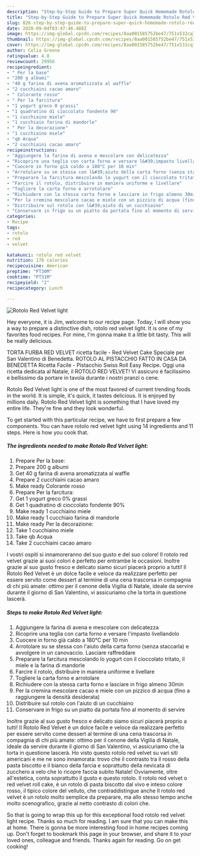 ```yaml
---
description: "Step-by-Step Guide to Prepare Super Quick Homemade Rotolo Red Velvet light"
title: "Step-by-Step Guide to Prepare Super Quick Homemade Rotolo Red Velvet light"
slug: 826-step-by-step-guide-to-prepare-super-quick-homemade-rotolo-red-velvet-light
date: 2020-09-04T03:47:46.488Z
image: https://img-global.cpcdn.com/recipes/8aa001585752be47/751x532cq70/rotolo-red-velvet-light-recipe-main-photo.jpg
thumbnail: https://img-global.cpcdn.com/recipes/8aa001585752be47/751x532cq70/rotolo-red-velvet-light-recipe-main-photo.jpg
cover: https://img-global.cpcdn.com/recipes/8aa001585752be47/751x532cq70/rotolo-red-velvet-light-recipe-main-photo.jpg
author: Celia Greene
ratingvalue: 4.8
reviewcount: 29956
recipeingredient:
- " Per la base"
- "200 g albumi"
- "40 g farina di avena aromatizzata al waffle"
- "2 cucchiaini cacao amaro"
- " Colorante rosso"
- " Per la farcitura"
- "1 yogurt greco 0 grassi"
- "1 quadratino di cioccolato fondente 90"
- "1 cucchiaino miele"
- "1 cucchiaio farina di mandorle"
- " Per la decorazione"
- "1 cucchiaino miele"
- "qb Acqua"
- "2 cucchiaini cacao amaro"
recipeinstructions:
- "Aggiungere la farina di avena e mescolare con delicatezza"
- "Ricoprire una teglia con carta forno e versare l&#39;impasto livellandolo"
- "Cuocere in forno già caldo a 180°C per 10 min"
- "Arrotolare su se stessa con l&#39;aiuto della carta forno (senza staccarla) e avvolgere in un canovaccio. Lasciare raffreddare"
- "Preparare la farcitura mescolando lo yogurt con il cioccolato tritato, il miele e la farina di mandorle"
- "Farcire il rotolo, distribuire in maniera uniforme e livellare"
- "Togliere la carta forno e arrotolare"
- "Richiudere con la stessa carta forno e lasciare in frigo almeno 30min"
- "Per la cremina mescolare cacao e miele con un pizzico di acqua (fino a raggiungere la densità desiderata)"
- "Distribuire sul rotolo con l&#39;aiuto di un cucchiaino"
- "Conservare in frigo su un piatto da portata fino al momento di servire"
categories:
- Recipe
tags:
- rotolo
- red
- velvet

katakunci: rotolo red velvet 
nutrition: 178 calories
recipecuisine: American
preptime: "PT30M"
cooktime: "PT31M"
recipeyield: "2"
recipecategory: Lunch

---
```



![Rotolo Red Velvet light](https://img-global.cpcdn.com/recipes/8aa001585752be47/751x532cq70/rotolo-red-velvet-light-recipe-main-photo.jpg)

Hey everyone, it is Jim, welcome to our recipe page. Today, I will show you a way to prepare a distinctive dish, rotolo red velvet light. It is one of my favorites food recipes. For mine, I'm gonna make it a little bit tasty. This will be really delicious.

TORTA FURBA RED VELVET ricetta facile - Red Velvet Cake Speciale per San Valentino di Benedetta. ROTOLO AL PISTACCHIO FATTO IN CASA DA BENEDETTA Ricetta Facile - Pistacchio Swiss Roll Easy Recipe. Oggi una ricetta dedicata al Natale, il ROTOLO RED VELVET! Vi assicuro è facilissimo e bellissimo da portare in tavola durante i nostri pranzi o cene.

Rotolo Red Velvet light is one of the most favored of current trending foods in the world. It is simple, it's quick, it tastes delicious. It is enjoyed by millions daily. Rotolo Red Velvet light is something that I have loved my entire life. They're fine and they look wonderful.


To get started with this particular recipe, we have to first prepare a few components. You can have rotolo red velvet light using 14 ingredients and 11 steps. Here is how you cook that.

<!--inarticleads1-->

##### The ingredients needed to make Rotolo Red Velvet light:

1. Prepare  Per la base:
1. Prepare 200 g albumi
1. Get 40 g farina di avena aromatizzata al waffle
1. Prepare 2 cucchiaini cacao amaro
1. Make ready  Colorante rosso
1. Prepare  Per la farcitura:
1. Get 1 yogurt greco 0% grassi
1. Get 1 quadratino di cioccolato fondente 90%
1. Make ready 1 cucchiaino miele
1. Make ready 1 cucchiaio farina di mandorle
1. Make ready  Per la decorazione:
1. Take 1 cucchiaino miele
1. Take qb Acqua
1. Take 2 cucchiaini cacao amaro


I vostri ospiti si innamoreranno del suo gusto e del suo colore! Il rotolo red velvet grazie ai suoi colori è perfetto per entrambe le occasioni. Inoltre grazie al suo gusto fresco e delicato siamo sicuri piacerà proprio a tutti! Il Rotolo Red Velvet è un dolce facile e veloce da realizzare perfetto per essere servito come dessert al termine di una cena trascorsa in compagnia di chi più amate: ottimo per il cenone della Vigilia di Natale, ideale da servire durante il giorno di San Valentino, vi assicuriamo che la torta in questione lascerà. 

<!--inarticleads2-->

##### Steps to make Rotolo Red Velvet light:

1. Aggiungere la farina di avena e mescolare con delicatezza
1. Ricoprire una teglia con carta forno e versare l&#39;impasto livellandolo
1. Cuocere in forno già caldo a 180°C per 10 min
1. Arrotolare su se stessa con l&#39;aiuto della carta forno (senza staccarla) e avvolgere in un canovaccio. Lasciare raffreddare
1. Preparare la farcitura mescolando lo yogurt con il cioccolato tritato, il miele e la farina di mandorle
1. Farcire il rotolo, distribuire in maniera uniforme e livellare
1. Togliere la carta forno e arrotolare
1. Richiudere con la stessa carta forno e lasciare in frigo almeno 30min
1. Per la cremina mescolare cacao e miele con un pizzico di acqua (fino a raggiungere la densità desiderata)
1. Distribuire sul rotolo con l&#39;aiuto di un cucchiaino
1. Conservare in frigo su un piatto da portata fino al momento di servire


Inoltre grazie al suo gusto fresco e delicato siamo sicuri piacerà proprio a tutti! Il Rotolo Red Velvet è un dolce facile e veloce da realizzare perfetto per essere servito come dessert al termine di una cena trascorsa in compagnia di chi più amate: ottimo per il cenone della Vigilia di Natale, ideale da servire durante il giorno di San Valentino, vi assicuriamo che la torta in questione lascerà. Ho visto questo rotolo red velvet su vari siti americani e me ne sono innamorata: trovo che il contrasto tra il rosso della pasta biscotto e il bianco della farcia e soprattutto della nevicata di zucchero a velo che lo ricopre faccia subito Natale! Ovviamente, oltre all&#39;estetica, conta soprattutto il gusto e questo rotolo. Il rotolo red velvet o red velvet roll cake, è un rotolo di pasta biscotto dal vivo e inteso colore rosso, il tipico colore del velluto, che contraddistingue anche Il rotolo red velvet è un rotolo molto semplice da preparare, ma allo stesso tempo anche molto scenografico, grazie al netto contrasto di colori che. 

So that is going to wrap this up for this exceptional food rotolo red velvet light recipe. Thanks so much for reading. I am sure that you can make this at home. There is gonna be more interesting food in home recipes coming up. Don't forget to bookmark this page in your browser, and share it to your loved ones, colleague and friends. Thanks again for reading. Go on get cooking!
